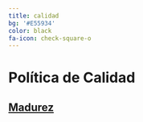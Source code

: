 ```yaml
---
title: calidad
bg: '#E55934'
color: black
fa-icon: check-square-o
---
```


# **Política de Calidad**

## [Madurez](https://github.com/RTSofware/EasyCar/wiki/madurez)


